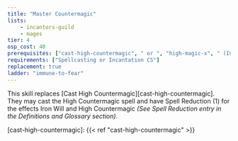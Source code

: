 ```yaml
---
title: "Master Countermagic"
lists:
    - incantors-guild
    - mages
tier: 4
osp_cost: 40
prerequisites: ["cast-high-countermagic", " or ", "high-magic-x", " (Incantation or Spellcasting)"]
requirements: ["Spellcasting or Incantation CS"]
replacement: true
ladder: "immune-to-fear"
---
```

This skill replaces [Cast High Countermagic][cast-high-countermagic]. They may cast the High Countermagic spell and have Spell Reduction (1) for the effects Iron Will and High Countermagic _(See Spell Reduction entry in the Definitions and Glossary section)_.

[cast-high-countermagic]: {{< ref "cast-high-countermagic" >}}